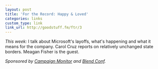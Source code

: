 ```yaml
---
layout: post
title: 'For the Record: Happy & Loved'
categories: links
custom_type: link
link_url: http://goodstuff.fm/ftr/3
---
```

*This week:* I talk about Microsoft's layoffs, what's happening and what it means for the company. Carol Cruz reports on relatively unchanged state borders. Meagan Fisher is the guest.

*Sponsored by [Campaign Monitor](http://www.campaignmonitor.com/) and [Blend Conf](http://www.blendconf.com/).*